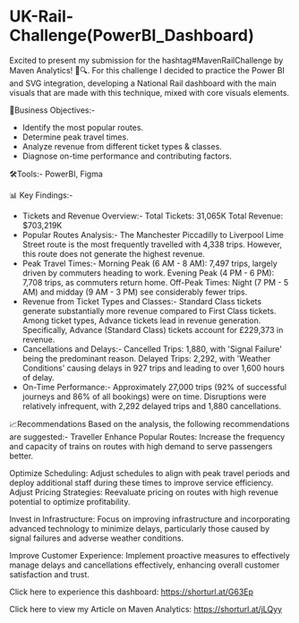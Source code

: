 # UK-Rail-Challenge(PowerBI_Dashboard)

Excited to present my submission for the hashtag#MavenRailChallenge by Maven Analytics! 🚆🔍.
For this challenge I decided to practice the Power BI and SVG integration, developing a National Rail dashboard with the main visuals that are made with this technique, mixed with core visuals elements. 

🤝Business Objectives:-
- Identify the most popular routes.
- Determine peak travel times.
- Analyze revenue from different ticket types & classes.
- Diagnose on-time performance and contributing factors.

🛠️Tools:-
PowerBI, Figma

📊 Key Findings:-
- Tickets and Revenue Overview:-
Total Tickets: 31,065K
Total Revenue: $703,219K
- Popular Routes Analysis:-
The Manchester Piccadilly to Liverpool Lime Street route is the most frequently travelled with 4,338 trips. However, this route does not generate the highest revenue.
- Peak Travel Times:-
Morning Peak (6 AM - 8 AM): 7,497 trips, largely driven by commuters heading to work.
Evening Peak (4 PM - 6 PM): 7,708 trips, as commuters return home.
Off-Peak Times: Night (7 PM - 5 AM) and midday (9 AM - 3 PM) see considerably fewer trips.
- Revenue from Ticket Types and Classes:-
Standard Class tickets generate substantially more revenue compared to First Class tickets.
Among ticket types, Advance tickets lead in revenue generation. Specifically, Advance (Standard Class) tickets account for £229,373 in revenue.
- Cancellations and Delays:-
Cancelled Trips: 1,880, with 'Signal Failure' being the predominant reason.
Delayed Trips: 2,292, with 'Weather Conditions' causing delays in 927 trips and leading to over 1,600 hours of delay.
- On-Time Performance:- 
Approximately 27,000 trips (92% of successful journeys and 86% of all bookings) were on time.
Disruptions were relatively infrequent, with 2,292 delayed trips and 1,880 cancellations.

📈Recommendations Based on the analysis, the following recommendations are suggested:-
Traveller Enhance Popular Routes: Increase the frequency and capacity of trains on routes with high demand to serve passengers better.

Optimize Scheduling: Adjust schedules to align with peak travel periods and deploy additional staff during these times to improve service efficiency.
Adjust Pricing Strategies: Reevaluate pricing on routes with high revenue potential to optimize profitability.

Invest in Infrastructure: Focus on improving infrastructure and incorporating advanced technology to minimize delays, particularly those caused by signal failures and adverse weather conditions.

Improve Customer Experience: Implement proactive measures to effectively manage delays and cancellations effectively, enhancing overall customer satisfaction and trust.

Click here to experience this dashboard: https://shorturl.at/G63Ep

Click here to view my Article on Maven Analytics: https://shorturl.at/jLQyy
